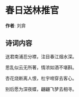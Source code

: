 # 春日送林推官

**作者**: 刘弇

## 诗词内容

送君南浦忍分襟，注目春江烟水深。

思乱似云无所著，情浓如酒不堪斟。

杏花烧断离人恨，杜宇啼穿去客心。

别后愿为深夜蝶，翩翩飞梦去相寻。

